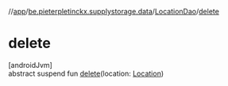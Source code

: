 //[app](../../../index.md)/[be.pieterpletinckx.supplystorage.data](../index.md)/[LocationDao](index.md)/[delete](delete.md)

# delete

[androidJvm]\
abstract suspend fun [delete](delete.md)(location: [Location](../-location/index.md))
